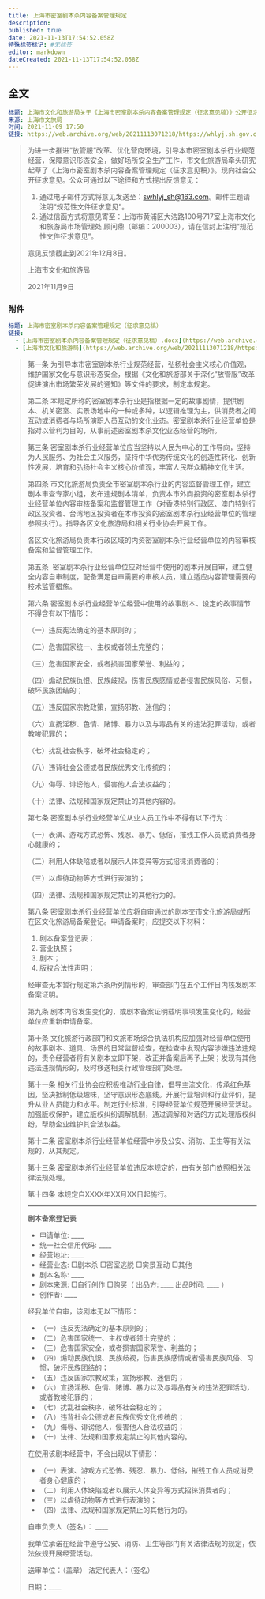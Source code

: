 ```yaml
---
title: 上海市密室剧本杀内容备案管理规定
description:
published: true
date: 2021-11-13T17:54:52.058Z
特殊标签标记: #无标签
editor: markdown
dateCreated: 2021-11-13T17:54:52.058Z
---
```


## 全文

```YAML
标题: 上海市文化和旅游局关于《上海市密室剧本杀内容备案管理规定（征求意见稿）》公开征求意见的公告
来源: 上海市文旅局
时间: 2021-11-09 17:50
链接: https://web.archive.org/web/20211113071218/https://whlyj.sh.gov.cn/jqxxgk/20211109/a875d02124664092a1c9964c157473d3.html
```

> 为进一步推进“放管服”改革、优化营商环境，引导本市密室剧本杀行业规范经营，保障意识形态安全，做好场所安全生产工作，市文化旅游局牵头研究起草了《上海市密室剧本杀内容备案管理规定（征求意见稿）》。现向社会公开征求意见。公众可通过以下途径和方式提出反馈意见：
>
> 1. 通过电子邮件方式将意见发送至：swhlyj_sh@163.com。邮件主题请注明“规范性文件征求意见”。
> 2. 通过信函方式将意见寄至：上海市黄浦区大沽路100号717室上海市文化和旅游局市场管理处 顾问鼎（邮编：200003），请在信封上注明“规范性文件征求意见”。
>
> 意见反馈截止到2021年12月8日。
>
> 上海市文化和旅游局
>
> 2021年11月9日

### 附件

```YAML
标题: 上海市密室剧本杀内容备案管理规定（征求意见稿）
链接:
  - [上海市密室剧本杀内容备案管理规定（征求意见稿）.docx](https://web.archive.org/web/20211113095020/https://whlyj.sh.gov.cn/cmsres/d3/d35668919695448e8987a714fe8eba92/354d0fb7a127122085c44385190c5b98.docx)
  - [上海市文化和旅游局](https://web.archive.org/web/20211113071218/https://whlyj.sh.gov.cn/jqxxgk/20211109/a875d02124664092a1c9964c157473d3.html)
```

> 第一条 为引导本市密室剧本杀行业规范经营，弘扬社会主义核心价值观，维护国家文化与意识形态安全，根据《文化和旅游部关于深化“放管服”改革促进演出市场繁荣发展的通知》等文件的要求，制定本规定。
>
> 第二条 本规定所称的密室剧本杀行业是指根据一定的故事剧情，提供剧本、机关密室、实景场地中的一种或多种，以逻辑推理为主，供消费者之间互动或消费者与场所演职人员互动的文化业态。密室剧本杀行业经营单位是指对以营利为目的，从事前述密室剧本杀文化业态经营的场所。
>
> 第三条 密室剧本杀行业经营单位应当坚持以人民为中心的工作导向，坚持为人民服务、为社会主义服务，坚持中华优秀传统文化的创造性转化、创新性发展，培育和弘扬社会主义核心价值观，丰富人民群众精神文化生活。
>
> 第四条 市文化旅游局负责全市密室剧本杀行业的内容监督管理工作，建立剧本审查专家小组，发布违规剧本清单，负责本市外商投资的密室剧本杀行业经营单位内容审核备案和监督管理工作（对香港特别行政区、澳门特别行政区投资者、台湾地区投资者在本市投资的密室剧本杀行业经营单位的管理参照执行）。指导各区文化旅游局和相关行业协会开展工作。
>
> 各区文化旅游局负责本行政区域的内资密室剧本杀行业经营单位的内容审核备案和监督管理工作。
>
> 第五条  密室剧本杀行业经营单位应对经营中使用的剧本开展自审，建立健全内容自审制度，配备满足自审需要的审核人员，建立适应内容管理需要的技术监管措施。
>
> 第六条 密室剧本杀行业经营单位经营中使用的故事剧本、设定的故事情节不得含有以下情形：
>
> （一）违反宪法确定的基本原则的；
>
> （二）危害国家统一、主权或者领土完整的；
>
> （三）危害国家安全，或者损害国家荣誉、利益的；
>
> （四）煽动民族仇恨、民族歧视，伤害民族感情或者侵害民族风俗、习惯，破坏民族团结的；
>
> （五）违反国家宗教政策，宣扬邪教、迷信的；
>
> （六）宣扬淫秽、色情、赌博、暴力以及与毒品有关的违法犯罪活动，或者教唆犯罪的；
>
> （七）扰乱社会秩序，破坏社会稳定的；
>
> （八）违背社会公德或者民族优秀文化传统的；
>
> （九）侮辱、诽谤他人，侵害他人合法权益的；
>
> （十）法律、法规和国家规定禁止的其他内容的。
>
> 第七条 密室剧本杀行业经营单位从业人员工作中不得有以下行为：
>
> （一）表演、游戏方式恐怖、残忍、暴力、低俗，摧残工作人员或消费者身心健康的；
>
> （二）利用人体缺陷或者以展示人体变异等方式招徕消费者的；
>
> （三）以虐待动物等方式进行表演的；
>
> （四）法律、法规和国家规定禁止的其他行为的。
>
> 第八条 密室剧本杀行业经营单位应将自审通过的剧本交市文化旅游局或所在区文化旅游局备案登记。申请备案时，应提交以下材料：
>
> 1. 剧本备案登记表；
> 2. 营业执照；
> 3. 剧本；
> 4. 版权合法性声明；
>
> 经审查无本暂行规定第六条所列情形的，审查部门在五个工作日内核发剧本备案证明。
>
> 第九条 剧本内容发生变化的，或剧本备案证明载明事项发生变化的，经营单位应重新申请备案。
>
> 第十条 文化旅游行政部门和文旅市场综合执法机构应加强对经营单位使用的故事剧本、道具、场景的日常监督检查，在检查中发现内容涉嫌违法违规的，责令经营者将有关剧本立即下架，改正并备案后再予上架；发现有其他违法违规情形的，及时移送相关行政管理部门处理。
>
> 第十一条 相关行业协会应积极推动行业自律，倡导主流文化，传承红色基因，坚决抵制低级趣味，坚守意识形态底线。开展行业培训和行业评价，提升从业人员能力和水平。制定行业标准，引导经营单位规范开展经营活动。加强版权保护，建立版权纠纷调解机制，通过调解和对话的方式处理版权纠纷，帮助企业维护其合法权益。
>
> 第十二条 密室剧本杀行业经营单位经营中涉及公安、消防、卫生等有关法规的，从其规定。
>
> 第十三条 密室剧本杀行业经营单位违反本规定的，由有关部门依照相关法律法规处理。
>
> 第十四条 本规定自XXXX年XX月XX日起施行。
>
> ---
>
> **剧本备案登记表**
>
> + 申请单位: \_\_\_\_
> + 统一社会信用代码: \_\_\_\_
> + 经营地址: \_\_\_\_
> + 经营业态: □剧本杀    □密室逃脱    □实景互动    □其他
> + 剧本名称: \_\_\_\_
> + 剧本来源: □自行创作  □购买（ 出品方: \_\_\_\_ 出品时间: \_\_\_\_ ）
> + 创作者: \_\_\_\_
>
> 经我单位自审，该剧本无以下情形：
>
> + （一）违反宪法确定的基本原则的；
> + （二）危害国家统一、主权或者领土完整的；
> + （三）危害国家安全，或者损害国家荣誉、利益的；
> + （四）煽动民族仇恨、民族歧视，伤害民族感情或者侵害民族风俗、习惯，破坏民族团结的；
> + （五）违反国家宗教政策，宣扬邪教、迷信的；
> + （六）宣扬淫秽、色情、赌博、暴力以及与毒品有关的违法犯罪活动，或者教唆犯罪的；
> + （七）扰乱社会秩序，破坏社会稳定的；
> + （八）违背社会公德或者民族优秀文化传统的；
> + （九）侮辱、诽谤他人，侵害他人合法权益的；
> + （十）法律、法规和国家规定禁止的其他内容的。
>
> 在使用该剧本经营中，不会出现以下情形：
>
> + （一）表演、游戏方式恐怖、残忍、暴力、低俗，摧残工作人员或消费者身心健康的；
> + （二）利用人体缺陷或者以展示人体变异等方式招徕消费者的；
> + （三）以虐待动物等方式进行表演的；
> + （四）法律、法规和国家规定禁止的其他行为的。
>
> 自审负责人（签名）： \_\_\_\_
>
> 我单位承诺在经营中遵守公安、消防、卫生等部门有关法律法规的规定，依法依规开展经营活动。
>
> 送审单位：（盖章）
> 法定代表人：（签名）
>
> 日期：\_\_\_\_
